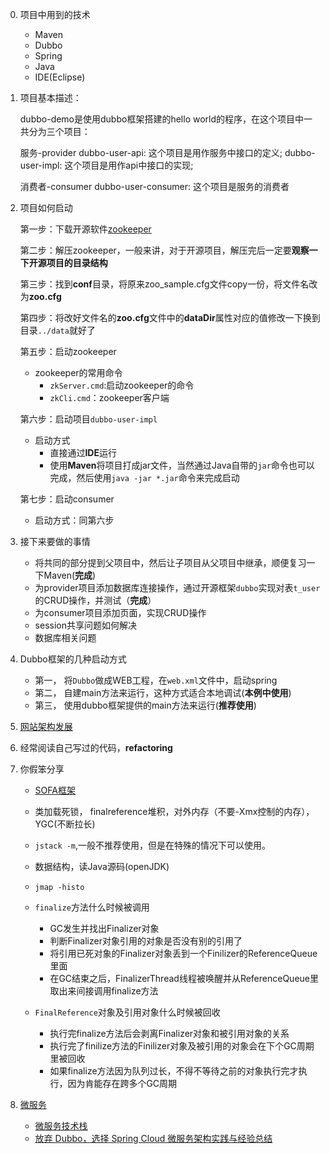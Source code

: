 0. 项目中用到的技术
    
    - Maven
    - Dubbo
    - Spring
    - Java
    - IDE(Eclipse)

1. 项目基本描述：

    dubbo-demo是使用dubbo框架搭建的hello world的程序，在这个项目中一共分为三个项目：

    服务-provider
    dubbo-user-api: 这个项目是用作服务中接口的定义;
    dubbo-user-impl: 这个项目是用作api中接口的实现;
    
    消费者-consumer
    dubbo-user-consumer: 这个项目是服务的消费者

2. 项目如何启动

    第一步：下载开源软件[zookeeper](http://zookeeper.apache.org/)
    
    第二步：解压zookeeper，一般来讲，对于开源项目，解压完后一定要**观察一下开源项目的目录结构**
    
    第三步：找到**conf**目录，将原来zoo_sample.cfg文件copy一份，将文件名改为**zoo.cfg**
    
    第四步：将改好文件名的**zoo.cfg**文件中的**dataDir**属性对应的值修改一下换到目录`../data`就好了
    
    第五步：启动zookeeper
    
    - zookeeper的常用命令
        - `zkServer.cmd`:启动zookeeper的命令
        - `zkCli.cmd`：zookeeper客户端
      
    第六步：启动项目`dubbo-user-impl`
    
    - 启动方式
        - 直接通过**IDE**运行
        - 使用**Maven**将项目打成jar文件，当然通过Java自带的`jar`命令也可以完成，然后使用`java -jar *.jar`命令来完成启动
        
    第七步：启动consumer
    
    - 启动方式：同第六步
    
3. 接下来要做的事情

    - 将共同的部分提到父项目中，然后让子项目从父项目中继承，顺便复习一下Maven(**完成**)
    - 为provider项目添加数据库连接操作，通过开源框架`dubbo`实现对表`t_user`的CRUD操作，并测试（**完成**）
    - 为consumer项目添加页面，实现CRUD操作
    - session共享问题如何解决
    - 数据库相关问题
    
4. Dubbo框架的几种启动方式
    - 第一， 将`Dubbo`做成WEB工程，在`web.xml`文件中，启动spring
    - 第二， 自建main方法来运行，这种方式适合本地调试(**本例中使用**)
    - 第三， 使用dubbo框架提供的main方法来运行(**推荐使用**)
    
5. [网站架构发展](https://mp.weixin.qq.com/s/-P9czn_8Ssx30M_S8A71Ug)

6. 经常阅读自己写过的代码，**refactoring**

7. 你假笨分享
    
    - [SOFA框架](https://github.com/alipay/sofa-boot)
    - 类加载死锁， finalreference堆积，对外内存（不要-Xmx控制的内存），YGC(不断拉长)
    - `jstack -m`,一般不推荐使用，但是在特殊的情况下可以使用。
    - 数据结构，读Java源码(openJDK)
    - `jmap -histo`
    - `finalize`方法什么时候被调用
    
        - GC发生并找出Finalizer对象
        - 判断Finalizer对象引用的对象是否没有别的引用了
        - 将引用已死对象的Finalizer对象丢到一个Finilizer的ReferenceQueue里面
        - 在GC结束之后，FinalizerThread线程被唤醒并从ReferenceQueue里取出来间接调用finalize方法
    
    - `FinalReference`对象及引用对象什么时候被回收
    
        - 执行完finalize方法后会剥离Finalizer对象和被引用对象的关系
        - 执行完了finilize方法的Finilizer对象及被引用的对象会在下个GC周期里被回收
        - 如果finalize方法因为队列过长，不得不等待之前的对象执行完才执行，因为肯能存在跨多个GC周期

  8. [微服务](https://martinfowler.com/articles/microservices.html)
        - [微服务技术栈](https://mp.weixin.qq.com/s?__biz=MzI4NDY5Mjc1Mg==&mid=2247486219&idx=1&sn=79cf09cdd3cb40be4f3c80ba0bfd0ece&chksm=ebf6d374dc815a6274961f349f22afe4525572b7d3d599a44dabc63bfa06453c619da225185c&scene=27#wechat_redirect)
        - [放弃 Dubbo，选择 Spring Cloud 微服务架构实践与经验总结](http://mp.weixin.qq.com/s?__biz=MjM5NzM0MjcyMQ==&mid=2650075866&idx=1&sn=e0a92ea2255ceb11be2f2516385ec99b&chksm=bedb29b489aca0a2e8a673d5f1c3be5adb3800972bd5a0632b372efcd5e93bd8f1192ba8366b&mpshare=1&scene=2&srcid=1116eyjFJIU9llK1u3GYwYH0&from=timeline#rd)
